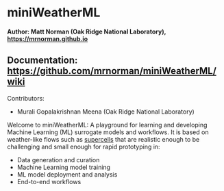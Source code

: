 # miniWeatherML

**Author: Matt Norman (Oak Ridge National Laboratory), https://mrnorman.github.io**

## Documentation: https://github.com/mrnorman/miniWeatherML/wiki

Contributors:
* Murali Gopalakrishnan Meena (Oak Ridge National Laboratory)

Welcome to miniWeatherML: A playground for learning and developing Machine Learning (ML) surrogate models and workflows. It is based on weather-like flows such as [supercells](https://en.wikipedia.org/wiki/Supercell) that are realistic enough to be challenging and small enough for rapid prototyping in:
* Data generation and curation
* Machine Learning model training
* ML model deployment and analysis
* End-to-end workflows
